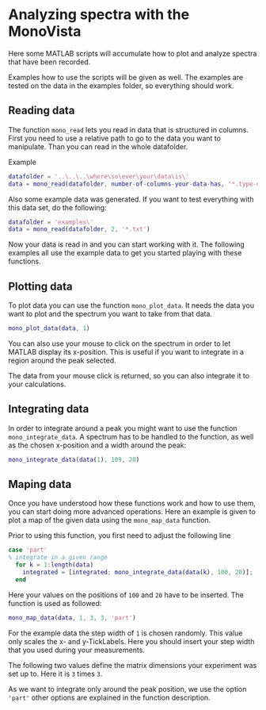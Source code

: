 # Analyzing spectra with the MonoVista

Here some MATLAB scripts will accumulate how to plot and analyze spectra that
have been recorded.

Examples how to use the scripts will be given as well. The examples are tested
on the data in the examples folder, so everything should work.

## Reading data

The function `mono_read` lets you read in data that is structured in columns.
First you need to use a relative path to go to the data you want to manipulate.
Than you can read in the whole datafolder.

Example
```MATLAB
datafolder = '..\..\..\where\so\ever\your\data\is\'
data = mono_read(datafolder, number-of-columns-your-data-has, '*.type-of-your-data')
```
Also some example data was generated. If you want to test everything with this
data set, do the following:
```MATLAB
datafolder = 'examples\'
data = mono_read(datafolder, 2, '*.txt')
```
Now your data is read in and you can start working with it.
The following examples all use the example data to get you started playing with
these functions.

## Plotting data

To plot data you can use the function `mono_plot_data`. It needs the data you
want to plot and the spectrum you want to take from that data.
```MATLAB
mono_plot_data(data, 1)
```
You can also use your mouse to click on the spectrum in order to let MATLAB
display its x-position. This is useful if you want to integrate in a region
around the peak selected.

The data from your mouse click is returned, so you can also integrate it to your
calculations.

## Integrating data

In order to integrate around a peak you might want to use the function
`mono_integrate_data`. A spectrum has to be handled to the function, as well
as the chosen x-position and a width around the peak:
```MATLAB
mono_integrate_data(data(1), 109, 20)
```

## Maping data

Once you have understood how these functions work and how to use them, you can
start doing more advanced operations.
Here an example is given to plot a map of the given data using the
`mono_map_data` function.

Prior to using this function, you first need to adjust the following line
```MATLAB
case 'part'
% integrate in a given range
  for k = 1:length(data)
    integrated = [integrated; mono_integrate_data(data(k), 100, 20)];
  end
```
Here your values on the positions of `100` and `20` have to be inserted.
The function is used as followed:
```MATLAB
mono_map_data(data, 1, 3, 3, 'part')
```
For the example data the step width of `1` is chosen randomly. This value only
scales the x- and y-TickLabels. Here you should insert your step width that you
used during your measurements.

The following two values define the matrix dimensions your experiment was
set up to. Here it is `3` times `3`.

As we want to integrate only around the peak position, we use the option
`'part'` other options are explained in the function description.
